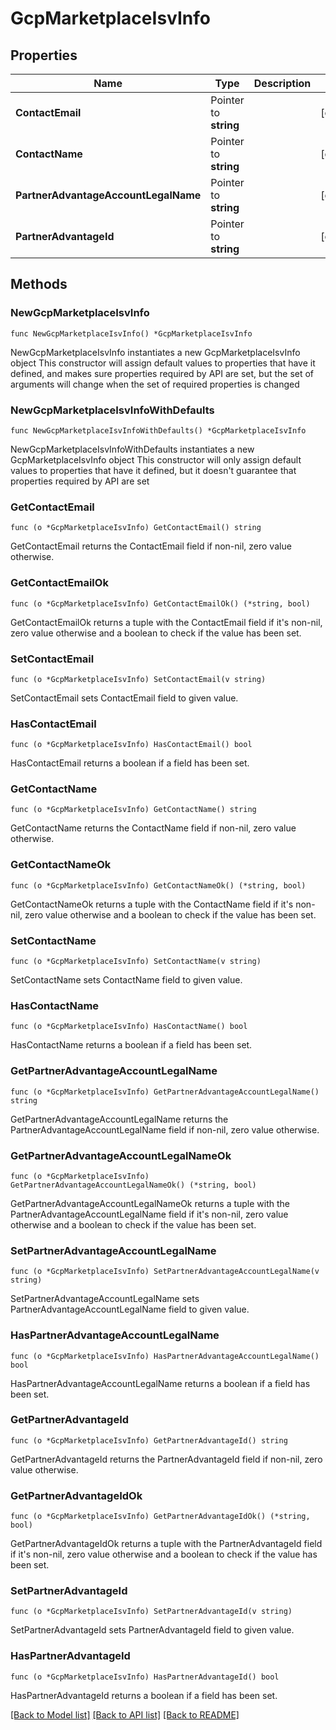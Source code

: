 # GcpMarketplaceIsvInfo

## Properties

Name | Type | Description | Notes
------------ | ------------- | ------------- | -------------
**ContactEmail** | Pointer to **string** |  | [optional] 
**ContactName** | Pointer to **string** |  | [optional] 
**PartnerAdvantageAccountLegalName** | Pointer to **string** |  | [optional] 
**PartnerAdvantageId** | Pointer to **string** |  | [optional] 

## Methods

### NewGcpMarketplaceIsvInfo

`func NewGcpMarketplaceIsvInfo() *GcpMarketplaceIsvInfo`

NewGcpMarketplaceIsvInfo instantiates a new GcpMarketplaceIsvInfo object
This constructor will assign default values to properties that have it defined,
and makes sure properties required by API are set, but the set of arguments
will change when the set of required properties is changed

### NewGcpMarketplaceIsvInfoWithDefaults

`func NewGcpMarketplaceIsvInfoWithDefaults() *GcpMarketplaceIsvInfo`

NewGcpMarketplaceIsvInfoWithDefaults instantiates a new GcpMarketplaceIsvInfo object
This constructor will only assign default values to properties that have it defined,
but it doesn't guarantee that properties required by API are set

### GetContactEmail

`func (o *GcpMarketplaceIsvInfo) GetContactEmail() string`

GetContactEmail returns the ContactEmail field if non-nil, zero value otherwise.

### GetContactEmailOk

`func (o *GcpMarketplaceIsvInfo) GetContactEmailOk() (*string, bool)`

GetContactEmailOk returns a tuple with the ContactEmail field if it's non-nil, zero value otherwise
and a boolean to check if the value has been set.

### SetContactEmail

`func (o *GcpMarketplaceIsvInfo) SetContactEmail(v string)`

SetContactEmail sets ContactEmail field to given value.

### HasContactEmail

`func (o *GcpMarketplaceIsvInfo) HasContactEmail() bool`

HasContactEmail returns a boolean if a field has been set.

### GetContactName

`func (o *GcpMarketplaceIsvInfo) GetContactName() string`

GetContactName returns the ContactName field if non-nil, zero value otherwise.

### GetContactNameOk

`func (o *GcpMarketplaceIsvInfo) GetContactNameOk() (*string, bool)`

GetContactNameOk returns a tuple with the ContactName field if it's non-nil, zero value otherwise
and a boolean to check if the value has been set.

### SetContactName

`func (o *GcpMarketplaceIsvInfo) SetContactName(v string)`

SetContactName sets ContactName field to given value.

### HasContactName

`func (o *GcpMarketplaceIsvInfo) HasContactName() bool`

HasContactName returns a boolean if a field has been set.

### GetPartnerAdvantageAccountLegalName

`func (o *GcpMarketplaceIsvInfo) GetPartnerAdvantageAccountLegalName() string`

GetPartnerAdvantageAccountLegalName returns the PartnerAdvantageAccountLegalName field if non-nil, zero value otherwise.

### GetPartnerAdvantageAccountLegalNameOk

`func (o *GcpMarketplaceIsvInfo) GetPartnerAdvantageAccountLegalNameOk() (*string, bool)`

GetPartnerAdvantageAccountLegalNameOk returns a tuple with the PartnerAdvantageAccountLegalName field if it's non-nil, zero value otherwise
and a boolean to check if the value has been set.

### SetPartnerAdvantageAccountLegalName

`func (o *GcpMarketplaceIsvInfo) SetPartnerAdvantageAccountLegalName(v string)`

SetPartnerAdvantageAccountLegalName sets PartnerAdvantageAccountLegalName field to given value.

### HasPartnerAdvantageAccountLegalName

`func (o *GcpMarketplaceIsvInfo) HasPartnerAdvantageAccountLegalName() bool`

HasPartnerAdvantageAccountLegalName returns a boolean if a field has been set.

### GetPartnerAdvantageId

`func (o *GcpMarketplaceIsvInfo) GetPartnerAdvantageId() string`

GetPartnerAdvantageId returns the PartnerAdvantageId field if non-nil, zero value otherwise.

### GetPartnerAdvantageIdOk

`func (o *GcpMarketplaceIsvInfo) GetPartnerAdvantageIdOk() (*string, bool)`

GetPartnerAdvantageIdOk returns a tuple with the PartnerAdvantageId field if it's non-nil, zero value otherwise
and a boolean to check if the value has been set.

### SetPartnerAdvantageId

`func (o *GcpMarketplaceIsvInfo) SetPartnerAdvantageId(v string)`

SetPartnerAdvantageId sets PartnerAdvantageId field to given value.

### HasPartnerAdvantageId

`func (o *GcpMarketplaceIsvInfo) HasPartnerAdvantageId() bool`

HasPartnerAdvantageId returns a boolean if a field has been set.


[[Back to Model list]](../README.md#documentation-for-models) [[Back to API list]](../README.md#documentation-for-api-endpoints) [[Back to README]](../README.md)



